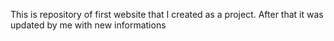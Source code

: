 This is repository of first website that I created as a project. After that it was updated by me with new informations 
